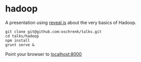 # hadoop #

A presentation using [reveal.js](http://lab.hakim.se/reveal-js/#/) about the very basics of Hadoop.

	git clone git@github.com:oschrenk/talks.git
	cd talks/hadoop
	npm install
	grunt serve &

Point your browser to [localhost:8000](http://localhost:8000/)